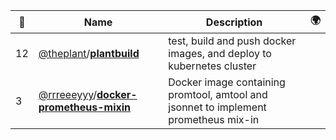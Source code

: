 |:star2: | Name | Description | 🌍|
|---|---|---|---|
|12|[@theplant](https://github.com/theplant)/[**plantbuild**](https://github.com/theplant/plantbuild)|test, build and push docker images, and deploy to kubernetes cluster||
|3|[@rrreeeyyy](https://github.com/rrreeeyyy)/[**docker-prometheus-mixin**](https://github.com/rrreeeyyy/docker-prometheus-mixin)|Docker image containing promtool, amtool and jsonnet to implement prometheus mix-in||

